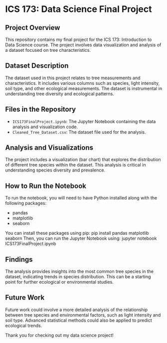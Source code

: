 # ICS 173: Data Science Final Project

## Project Overview

This repository contains my final project for the ICS 173: Introduction to Data Science course. The project involves data visualization and analysis of a dataset focused on tree characteristics.

## Dataset Description

The dataset used in this project relates to tree measurements and characteristics. It includes various columns such as species, light intensity, soil type, and other ecological measurements. The dataset is instrumental in understanding tree diversity and ecological patterns.

## Files in the Repository

- `ICS173FinalProject.ipynb`: The Jupyter Notebook containing the data analysis and visualization code.
- `Cleaned_Tree_Dataset.csv`: The dataset file used for the analysis.

## Analysis and Visualizations

The project includes a visualization (bar chart) that explores the distribution of different tree species within the dataset. This analysis is critical in understanding species diversity and prevalence.

## How to Run the Notebook

To run the notebook, you will need to have Python installed along with the following packages:
- pandas
- matplotlib
- seaborn

You can install these packages using pip:
pip install pandas matplotlib seaborn
Then, you can run the Jupyter Notebook using:
jupyter notebook ICS173FinalProject.ipynb

## Findings

The analysis provides insights into the most common tree species in the dataset, indicating trends in species distribution. This can be a starting point for further ecological or environmental studies.

## Future Work

Future work could involve a more detailed analysis of the relationship between tree species and environmental factors, such as light intensity and soil type. Advanced statistical methods could also be applied to predict ecological trends.


Thank you for checking out my data science project!

